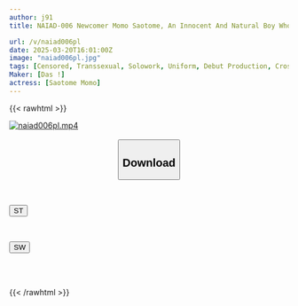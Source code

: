 ```yaml
---
author: j91
title: NAIAD-006 Newcomer Momo Saotome, An Innocent And Natural Boy Who Descended Into The World AV Debut

url: /v/naiad006pl
date: 2025-03-20T16:01:00Z
image: "naiad006pl.jpg"
tags: [Censored, Transsexual, Solowork, Uniform, Debut Production, Cross Dressing]
Maker: [Das !]
actress: [Saotome Momo]
---
```



{{< rawhtml >}}

<div class="video" data-videoid="ZDqL4wjRx6CqpKw">
    <a href="javascript:;">
        <img src="/v/naiad006pl/naiad006pl.jpg" width="WIDTH" height="HEIGHT" alt="naiad006pl.mp4" loading="lazy">
    </a>
</div>

<script type="text/javascript" src="https://j91.asia/asset/on-demand-st.js"></script>

<br>
  <link rel="stylesheet" href="https://j91.asia/asset/bs5.css">
  
  <center>
  <button class="btn btn-primary" type="button" data-bs-toggle="collapse" data-bs-target=".multi-collapse" aria-expanded="false" aria-controls="multiCollapseExample1 multiCollapseExample2"><h2>Download</h2></button></center>
</p>
<div class="row">
  <div class="col">
    <div class="collapse multi-collapse" id="multiCollapseExample1">
      <div class="card card-body">
	      	      <br>
<div class="buttons">  
<p><a href="/v/naiad006pl/st.html" target="_blank"><button class="btn-hover color-3"><i class="fa fa-download"></i> ST</button></a></p></div>
    </div>
  </div>
</div>
  <div class="col">
    <div class="collapse multi-collapse" id="multiCollapseExample2">
      <div class="card card-body">
	      <br>
<div class="buttons">
<p><a href="/v/naiad006pl/sw.html" target="_blank"><button class="btn-hover color-2"><i class="fa fa-download"></i> SW</button></a></p></div>
<br><br>
      </div>
    </div>
  </div>
</div>

{{< /rawhtml >}}